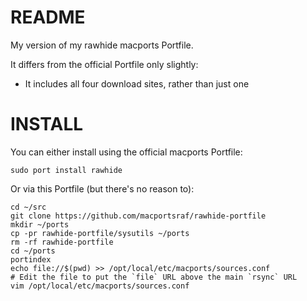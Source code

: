 # README

My version of my rawhide macports Portfile.

It differs from the official Portfile only slightly:

 - It includes all four download sites, rather than just one

# INSTALL

You can either install using the official macports Portfile:

    sudo port install rawhide

Or via this Portfile (but there's no reason to):

    cd ~/src
	git clone https://github.com/macportsraf/rawhide-portfile
	mkdir ~/ports
	cp -pr rawhide-portfile/sysutils ~/ports
	rm -rf rawhide-portfile
	cd ~/ports
	portindex
	echo file://$(pwd) >> /opt/local/etc/macports/sources.conf
	# Edit the file to put the `file` URL above the main `rsync` URL
	vim /opt/local/etc/macports/sources.conf

